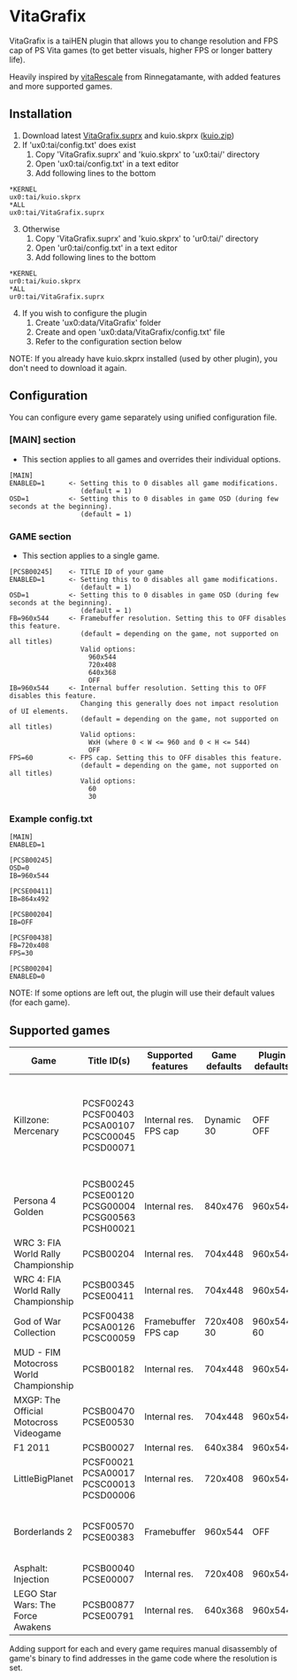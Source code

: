 # VitaGrafix
VitaGrafix is a taiHEN plugin that allows you to change resolution and FPS cap of PS Vita games (to get better visuals, higher FPS or longer battery life).

Heavily inspired by [vitaRescale](https://github.com/Rinnegatamante/vitaRescale) from Rinnegatamante, with added features and more supported games.

## Installation
1. Download latest [VitaGrafix.suprx](https://github.com/Electry/VitaGrafix/releases) and kuio.skprx ([kuio.zip](https://github.com/Rinnegatamante/kuio/releases))
2. If 'ux0:tai/config.txt' does exist
    1. Copy 'VitaGrafix.suprx' and 'kuio.skprx' to 'ux0:tai/' directory
    2. Open 'ux0:tai/config.txt' in a text editor
    3. Add following lines to the bottom
```
*KERNEL
ux0:tai/kuio.skprx
*ALL
ux0:tai/VitaGrafix.suprx
```
3. Otherwise
    1. Copy 'VitaGrafix.suprx' and 'kuio.skprx' to 'ur0:tai/' directory
    2. Open 'ur0:tai/config.txt' in a text editor
    3. Add following lines to the bottom
```
*KERNEL
ur0:tai/kuio.skprx
*ALL
ur0:tai/VitaGrafix.suprx
```
4. If you wish to configure the plugin
    1. Create 'ux0:data/VitaGrafix' folder
    2. Create and open 'ux0:data/VitaGrafix/config.txt' file
    3. Refer to the configuration section below
    
NOTE: If you already have kuio.skprx installed (used by other plugin), you don't need to download it again.

## Configuration
You can configure every game separately using unified configuration file.

### [MAIN] section
- This section applies to all games and overrides their individual options.
```
[MAIN]
ENABLED=1      <- Setting this to 0 disables all game modifications.
                  (default = 1)
OSD=1          <- Setting this to 0 disables in game OSD (during few seconds at the beginning).
                  (default = 1)
```

### GAME section
- This section applies to a single game.
```
[PCSB00245]    <- TITLE ID of your game
ENABLED=1      <- Setting this to 0 disables all game modifications.
                  (default = 1)
OSD=1          <- Setting this to 0 disables in game OSD (during few seconds at the beginning).
                  (default = 1)
FB=960x544     <- Framebuffer resolution. Setting this to OFF disables this feature.
                  (default = depending on the game, not supported on all titles)
                  Valid options:
                    960x544
                    720x408
                    640x368
                    OFF
IB=960x544     <- Internal buffer resolution. Setting this to OFF disables this feature.
                  Changing this generally does not impact resolution of UI elements.
                  (default = depending on the game, not supported on all titles)
                  Valid options:
                    WxH (where 0 < W <= 960 and 0 < H <= 544)
                    OFF
FPS=60         <- FPS cap. Setting this to OFF disables this feature.
                  (default = depending on the game, not supported on all titles)
                  Valid options:
                    60
                    30
```

### Example config.txt
```
[MAIN]
ENABLED=1

[PCSB00245]
OSD=0
IB=960x544

[PCSE00411]
IB=864x492

[PCSB00204]
IB=OFF

[PCSF00438]
FB=720x408
FPS=30

[PCSB00204]
ENABLED=0
```
NOTE: If some options are left out, the plugin will use their default values (for each game).

## Supported games
| Game          | Title ID(s)   | Supported features | Game defaults | Plugin defaults | Notes |
| ------------- | ------------- | ------------------ | ------------- | --------------- | ----- |
| Killzone: Mercenary | PCSF00243 <br/> PCSF00403 <br/> PCSA00107 <br/> PCSC00045 <br/> PCSD00071 | Internal res. <br/> FPS cap | Dynamic <br/> 30 | OFF <br/> OFF | Input doesn't work when framerate is > 59. <br/> Particles are rendered separately. | 
| Persona 4 Golden | PCSB00245 <br/> PCSE00120 <br/> PCSG00004 <br/> PCSG00563 <br/> PCSH00021 | Internal res. | 840x476 | 960x544 | |
| WRC 3: FIA World Rally Championship | PCSB00204 | Internal res. | 704x448 | 960x544 | |
| WRC 4: FIA World Rally Championship | PCSB00345 <br/> PCSE00411 | Internal res. | 704x448 | 960x544 | |
| God of War Collection | PCSF00438 <br/> PCSA00126 <br/> PCSC00059 | Framebuffer <br/> FPS cap | 720x408 <br/> 30 | 960x544 <br/> 60 | Both GoW 1 + 2 |
| MUD - FIM Motocross World Championship | PCSB00182 | Internal res. | 704x448 | 960x544 | |
| MXGP: The Official Motocross Videogame | PCSB00470 <br/> PCSE00530 | Internal res. | 704x448 | 960x544 | |
| F1 2011 | PCSB00027 | Internal res. | 640x384 | 960x544 | |
| LittleBigPlanet | PCSF00021 <br/> PCSA00017 <br/> PCSC00013 <br/> PCSD00006 | Internal res. | 720x408 | 960x544 | |
| Borderlands 2 | PCSF00570 <br/> PCSE00383 | Framebuffer | 960x544 | OFF | Only works at 960x544 and 640x368 |
| Asphalt: Injection | PCSB00040 <br/> PCSE00007 | Internal res. | 720x408 | 960x544 | |
| LEGO Star Wars: The Force Awakens | PCSB00877 <br/> PCSE00791 | Internal res. | 640x368 | 960x544 | |


Adding support for each and every game requires manual disassembly of game's binary to find addresses in the game code where the resolution is set.
